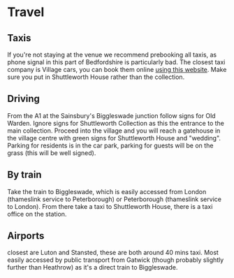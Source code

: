 # Travel
## Taxis
If you're not staying at the venue we recommend prebooking all taxis, as phone signal in this part of Bedfordshire is particularly bad. The closest taxi company is Village cars, you can book them online [using this website](https://village-taxis.com). Make sure you put in Shuttleworth House rather than the collection.

## Driving
From the A1 at the Sainsbury's Biggleswade junction follow signs for Old Warden. Ignore signs for Shuttleworth Collection as this the entrance to the main collection. Proceed into the village and you will reach a gatehouse in the village centre with green signs for Shuttleworth House and "wedding". Parking for residents is in the car park, parking for guests will be on the grass (this will be well signed).

## By train
Take the train to Biggleswade, which is easily accessed from London (thameslink service to Peterborough) or Peterborough (thameslink service to London). From there take a taxi to Shuttleworth House, there is a taxi office on the station.

## Airports
closest are Luton and Stansted, these are both around 40 mins taxi. Most easily accessed by public transport from Gatwick (though probably slightly further than Heathrow) as it's a direct train to Biggleswade.
